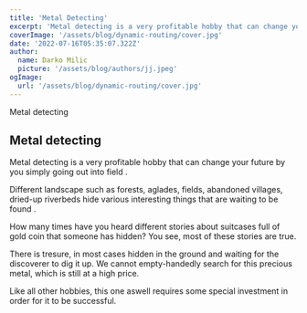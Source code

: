 ```yaml
---
title: 'Metal Detecting'
excerpt: 'Metal detecting is a very profitable hobby that can change your future by you simply going out into field .'
coverImage: '/assets/blog/dynamic-routing/cover.jpg'
date: '2022-07-16T05:35:07.322Z'
author:
  name: Darko Milic
  picture: '/assets/blog/authors/jj.jpeg'
ogImage:
  url: '/assets/blog/dynamic-routing/cover.jpg'
---
```


Metal detecting

## Metal detecting

Metal detecting is a very profitable hobby that can change your future by you simply going out into field .

Different landscape such as forests, aglades, fields, abandoned villages, dried-up riverbeds hide various interesting things that are waiting to be found .

How many times have you heard different stories about suitcases full of gold coin that someone has hidden? You see, most of these stories are true. 

There is tresure, in most cases hidden in the ground and waiting for the discoverer to dig it up.
We cannot empty-handedly search for this precious metal, which is still at a high price.

Like all other hobbies, this one aswell requires some special investment in order for it to be successful.


